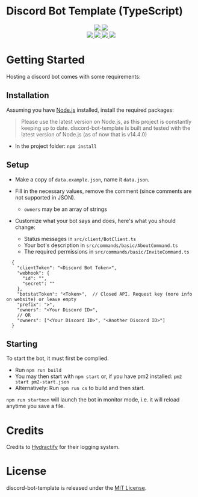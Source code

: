 # Discord Bot Template (TypeScript)

<div>
	<p align="center">
		<a href="https://github.com/TMUniversal/discord-bot-template/blob/stable/package.json#L3">
			<img src="https://img.shields.io/github/package-json/v/TMUniversal/discord-bot-template?style=flat&color=c4c4c4" />
		</a>
		<a href="https://tmuniversal.eu/redirect/patreon">
			<img src="https://img.shields.io/badge/Patreon-support_me-fa6956.svg?style=flat&logo=patreon" />
		</a>
		<br />
		<a href="https://github.com/TMUniversal/discord-bot-template/actions">
			<img src="https://github.com/TMUniversal/discord-bot-template/workflows/Test/badge.svg" />
		</a>
		<a href="https://github.com/TMUniversal/discord-bot-template/issues">
			<img src="https://img.shields.io/github/issues/TMUniversal/discord-bot-template.svg?style=flat">
		</a>
		<a href="https://github.com/TMUniversal/discord-bot-template/graphs/contributors">
			<img src="https://img.shields.io/github/contributors/TMUniversal/discord-bot-template.svg?style=flat">
		</a>
		<a href="https://github.com/TMUniversal/discord-bot-template/blob/stable/LICENSE.md">
			<img src="https://img.shields.io/github/license/TMUniversal/discord-bot-template.svg?style=flat">
		</a>
	</p>
</div>

# Getting Started

Hosting a discord bot comes with some requirements:

## Installation

Assuming you have [Node.js](https://nodejs.org/en/download/current/) installed, install the required packages:
> Please use the latest version on Node.js, as this project is constantly keeping up to date.
> discord-bot-template is built and tested with the latest version of Node.js (as of now that is v14.4.0)

- In the project folder: `npm install`

## Setup

- Make a copy of `data.example.json`, name it `data.json`.
- Fill in the necessary values, remove the comment (since comments are not supported in JSON).
  - `owners` may be an array of strings

- Customize what your bot says and does, here's what you should change:
  - Status messages in `src/client/BotClient.ts`
  - Your bot's description in `src/commands/basic/AboutCommand.ts`
  - The required permissions in `src/commands/basic/InviteCommand.ts`

```JS
  {
    "clientToken": "<Discord Bot Token>",
    "webhook": {
      "id": "",
      "secret": ""
    },
    "botstatToken": "<Token>",  // Closed API. Request key (more info on website) or leave empty
    "prefix": ">",
    "owners": "<Your Discord ID>",
    // OR
    "owners": ["<Your Discord ID>", "<Another Discord ID>"]
  }
```

## Starting

To start the bot, it must first be complied.

- Run `npm run build`
- You may then start with `npm start` or, if you have pm2 installed: `pm2 start pm2-start.json`
- Alternatively: Run `npm run cs` to build and then start.

`npm run startmon` will launch the bot in monitor mode, i.e. it will reload anytime you save a file.

# Credits

Credits to [Hydractify](https://github.com/Hydractify/kanna_kobayashi) for their logging system.

# License

discord-bot-template is released under the [MIT License](LICENSE.md).

